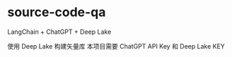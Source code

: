 # source-code-qa
LangChain + ChatGPT + Deep Lake

使用 Deep Lake 构建矢量库 本项目需要 ChatGPT API Key 和 Deep Lake KEY
